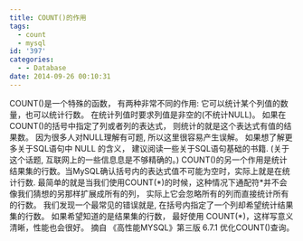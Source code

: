 ```yaml
---
title: COUNT()的作用
tags:
  - count
  - mysql
id: '397'
categories:
  - - Database
date: 2014-09-26 00:10:31
---
```


COUNT()是一个特殊的函数， 有两种非常不同的作用: 它可以统计某个列值的数量，也可以统计行数。 在统计列值时要求列值是非空的(不统计NULL)。 如果在COUNT()的括号中指定了列或者列的表达式， 则统计的就是这个表达式有值的结果数。 因为很多人对NULL理解有可题, 所以这里很容易产生误解。 如果想了解更多关于SQL语句中 NULL 的含义， 建议阅读一些关于SQL语句基础的书籍. (关于这个话题, 互联网上的一些信息息是不够精确的。) COUNT()的另一个作用是统计结果集的行数。当MySQL确认括号内的表达式值不可能为空时，实际上就是在统计行数. 最简单的就是当我们使用COUNT(\*)的时候，这种情况下通配符\*并不会像我们猜想的另那样扩展成所有的列， 实际上它会忽略所有的列而直接统计所有的行数。 我们发现一个最常见的错误就是, 在括号内指定了一个列却希望统计结果集的行数。 如果希望知道的是结果集的行数， 最好使用 COUNT(\*)，这样写意义清晰，性能也会很好。 摘自 《高性能MYSQL》第三版 6.7.1 优化COUNT()查询。
